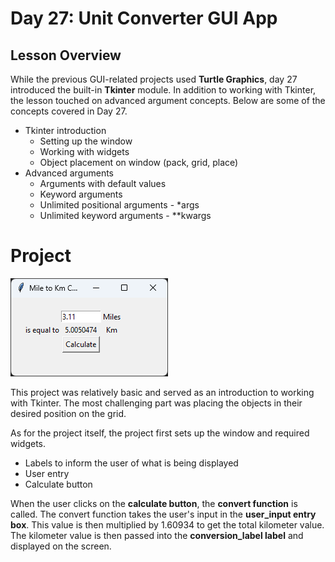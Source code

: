 # Day 27: Unit Converter GUI App
## Lesson Overview
While the previous GUI-related projects used **Turtle Graphics**, day 27 introduced the built-in **Tkinter** module. In addition to working with Tkinter, the lesson touched on advanced argument concepts. Below are some of the concepts covered in Day 27.
- Tkinter introduction
    - Setting up the window
    - Working with widgets
    - Object placement on window (pack, grid, place)
- Advanced arguments
    - Arguments with default values
    - Keyword arguments
    - Unlimited positional arguments - *args
    - Unlimited keyword arguments - **kwargs

# Project
![Unit Converter App Screenshot](../Images/Day27-MiletoKmConverter.png)

This project was relatively basic and served as an introduction to working with Tkinter. The most challenging part was placing the objects in their desired position on the grid.

As for the project itself, the project first sets up the window and required widgets.
- Labels to inform the user of what is being displayed
- User entry
- Calculate button

When the user clicks on the **calculate button**, the **convert function** is called. The convert function takes the user's input in the **user_input entry box**. This value is then multiplied by 1.60934 to get the total kilometer value. The kilometer value is then passed into the **conversion_label label** and displayed on the screen.
